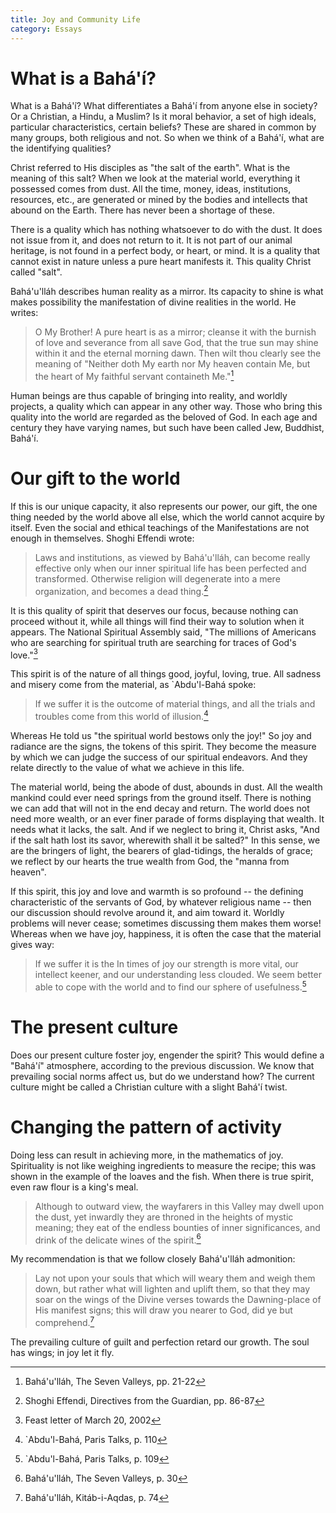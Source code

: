 ```yaml
---
title: Joy and Community Life
category: Essays
---
```


# What is a Bahá'í?

What is a Bahá'í?  What differentiates a Bahá'í from anyone else in
society?  Or a Christian, a Hindu, a Muslim?  Is it moral behavior, a
set of high ideals, particular characteristics, certain beliefs?  These
are shared in common by many groups, both religious and not.  So when we
think of a Bahá'í, what are the identifying qualities?

Christ referred to His disciples as "the salt of the earth".  What is
the meaning of this salt?  When we look at the material world,
everything it possessed comes from dust.  All the time, money, ideas,
institutions, resources, etc., are generated or mined by the bodies and
intellects that abound on the Earth.  There has never been a shortage of
these.

There is a quality which has nothing whatsoever to do with the dust.  It
does not issue from it, and does not return to it.  It is not part of
our animal heritage, is not found in a perfect body, or heart, or mind.
It is a quality that cannot exist in nature unless a pure heart
manifests it.  This quality Christ called "salt".

Bahá'u'lláh describes human reality as a mirror.  Its capacity to shine
is what makes possibility the manifestation of divine realities in the
world.  He writes:

> O My Brother! A pure heart is as a mirror; cleanse it with the burnish
> of love and severance from all save God, that the true sun may shine
> within it and the eternal morning dawn.  Then wilt thou clearly see
> the meaning of "Neither doth My earth nor My heaven contain Me, but
> the heart of My faithful servant containeth Me."[^1]

Human beings are thus capable of bringing into reality, and worldly
projects, a quality which can appear in any other way.  Those who bring
this quality into the world are regarded as the beloved of God.  In each
age and century they have varying names, but such have been called Jew,
Buddhist, Bahá'í.

# Our gift to the world

If this is our unique capacity, it also represents our power, our gift,
the one thing needed by the world above all else, which the world cannot
acquire by itself.  Even the social and ethical teachings of the
Manifestations are not enough in themselves.  Shoghi Effendi wrote:

> Laws and institutions, as viewed by Bahá'u'lláh, can become really
> effective only when our inner spiritual life has been perfected and
> transformed.  Otherwise religion will degenerate into a mere
> organization, and becomes a dead thing.[^2]

It is this quality of spirit that deserves our focus, because nothing
can proceed without it, while all things will find their way to solution
when it appears.  The National Spiritual Assembly said, "The millions of
Americans who are searching for spiritual truth are searching for traces
of God's love."[^3]

This spirit is of the nature of all things good, joyful, loving, true.
All sadness and misery come from the material, as `Abdu'l-Bahá spoke:

> If we suffer it is the outcome of material things, and all the trials
> and troubles come from this world of illusion.[^4]

Whereas He told us "the spiritual world bestows only the joy!"  So joy
and radiance are the signs, the tokens of this spirit.  They become the
measure by which we can judge the success of our spiritual endeavors.
And they relate directly to the value of what we achieve in this life.

The material world, being the abode of dust, abounds in dust.  All the
wealth mankind could ever need springs from the ground itself.  There is
nothing we can add that will not in the end decay and return.  The world
does not need more wealth, or an ever finer parade of forms displaying
that wealth.  It needs what it lacks, the salt.  And if we neglect to
bring it, Christ asks, "And if the salt hath lost its savor, wherewith
shall it be salted?"  In this sense, we are the bringers of light, the
bearers of glad-tidings, the heralds of grace; we reflect by our hearts
the true wealth from God, the "manna from heaven".

If this spirit, this joy and love and warmth is so profound -- the
defining characteristic of the servants of God, by whatever religious
name -- then our discussion should revolve around it, and aim toward it.
Worldly problems will never cease; sometimes discussing them makes them
worse!  Whereas when we have joy, happiness, it is often the case that
the material gives way:

> If we suffer it is the In times of joy our strength is more vital, our
> intellect keener, and our understanding less clouded.  We seem better
> able to cope with the world and to find our sphere of usefulness.[^5]

# The present culture

Does our present culture foster joy, engender the spirit?  This would
define a "Bahá'í" atmosphere, according to the previous discussion.  We
know that prevailing social norms affect us, but do we understand how?
The current culture might be called a Christian culture with a slight
Bahá'í twist.

# Changing the pattern of activity

Doing less can result in achieving more, in the mathematics of joy.
Spirituality is not like weighing ingredients to measure the recipe;
this was shown in the example of the loaves and the fish.  When there is
true spirit, even raw flour is a king's meal.

> Although to outward view, the wayfarers in this Valley may dwell upon
> the dust, yet inwardly they are throned in the heights of mystic
> meaning; they eat of the endless bounties of inner significances, and
> drink of the delicate wines of the spirit.[^6]

My recommendation is that we follow closely Bahá'u'lláh admonition:

> Lay not upon your souls that which will weary them and weigh them
> down, but rather what will lighten and uplift them, so that they may
> soar on the wings of the Divine verses towards the Dawning-place of
> His manifest signs; this will draw you nearer to God, did ye but
> comprehend.[^7]

The prevailing culture of guilt and perfection retard our growth.  The
soul has wings; in joy let it fly.

[^1]:  Bahá'u'lláh, The Seven Valleys, pp. 21-22

[^2]:  Shoghi Effendi, Directives from the Guardian, pp. 86-87

[^3]:  Feast letter of March 20, 2002

[^4]:  `Abdu'l-Bahá, Paris Talks, p. 110

[^5]:  `Abdu'l-Bahá, Paris Talks, p. 109

[^6]:  Bahá'u'lláh, The Seven Valleys, p. 30

[^7]:  Bahá'u'lláh, Kitáb-i-Aqdas, p. 74


